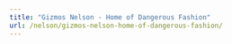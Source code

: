 ```yaml
---
title: "Gizmos Nelson - Home of Dangerous Fashion"
url: /nelson/gizmos-nelson-home-of-dangerous-fashion/
---
```


